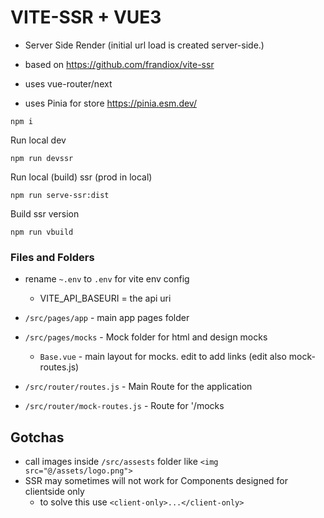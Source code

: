 # VITE-SSR + VUE3

 - Server Side Render (initial url load is created server-side.)
  - based on https://github.com/frandiox/vite-ssr

 - uses vue-router/next
 - uses Pinia for store https://pinia.esm.dev/


```
npm i 
```

Run local dev

```
npm run devssr

```

Run local (build) ssr (prod in local)

```
npm run serve-ssr:dist

```

Build ssr version

```
npm run vbuild
```

### Files and Folders

- rename `~.env` to `.env` for vite env config
    - VITE_API_BASEURI = the api uri

- `/src/pages/app` - main app pages folder
- `/src/pages/mocks` - Mock folder for html and design mocks
    - `Base.vue` - main layout for mocks. edit to add links (edit also mock-routes.js)

- `/src/router/routes.js` - Main Route for the application
- `/src/router/mock-routes.js` - Route for '/mocks


## Gotchas

- call images inside `/src/assests` folder like `<img src="@/assets/logo.png">`
- SSR may sometimes will not work for Components designed for clientside only
    - to solve this use `<client-only>...</client-only>` 

